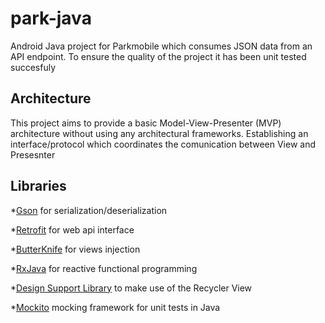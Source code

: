 # park-java

Android Java project for Parkmobile which consumes JSON data from an API endpoint.
To ensure the quality of the project it has been unit tested succesfuly

## Architecture 

This project aims to provide a basic Model-View-Presenter (MVP) architecture without using any architectural frameworks.
Establishing an interface/protocol which coordinates the comunication between View and Presesnter

## Libraries 

*[Gson](https://github.com/google/gson) for serialization/deserialization

*[Retrofit](http://square.github.io/retrofit/) for web api interface

*[ButterKnife](http://jakewharton.github.io/butterknife/) for views injection

*[RxJava](https://github.com/ReactiveX/RxJava) for reactive functional programming

*[Design Support Library](https://developer.android.com/training/material/design-library.html) to make use of the Recycler View

*[Mockito](http://site.mockito.org/) mocking framework for unit tests in Java

